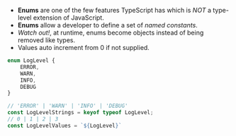 - **Enums** are one of the few features TypeScript has which is *NOT* a type-level extension of JavaScript.
- **Enums** allow a developer to define a set of *named constants*.
- *Watch out!*, at runtime, enums become objects instead of being removed like types.
- Values auto increment from 0 if not supplied.

```ts
enum LogLevel {
	ERROR,
	WARN,
	INFO,
	DEBUG
}

// 'ERROR' | 'WARN' | 'INFO' | 'DEBUG'
const LogLevelStrings = keyof typeof LogLevel;
// 0 | 1 | 2 | 3
const LogLevelValues = `${LogLevel}`
```